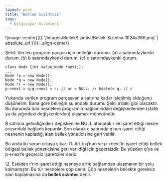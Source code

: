 ```yaml
---
layout: post
title: "Bellek Sizintisi"
tags:
  - bilgisayar bilimleri
---
```


![image-center]({{ '/images/BellekSizintisi/Bellek-Sizintisi-1024x386.png' | absolute_url }}){: .align-center}


Şekil: Verilen program parçası için belleğin durumu.
(a) a satırındaykenki durum.
(b) b satırındaykenki durum.
(c) c satırındaykenki durum.

```
class Node {int value;Node *next;};
...
Node *p = new Node();
Node *q = new Node();
Node *r = new Node();
p->next = q;q->next = r; // ar = NULL; // bdelete q; // c
```

Yukarıda verilen program parçasının a satırına kadar işletilmiş olduğunu düşünelim. Buna göre belleğin şu andaki durumu Şekil a’daki gibi olacaktır. Bu durumda tüm nesnelere programın bağlamındaki değişkenlerden (statik ya da yığındaki değişkenlerden) ulaşmak mümkündür.

B satırına gelindiğinde r değişkenine NULL atanarak r ile işaret ettiği nesne arasındaki bağlantı koparılır. Son olarak c satırında q’nun işaret ettiği nesnenin kapladığı alan bellek yöneticisine geri verilir.

Bu anda iki sorun ortaya çıkar:
\1. Artık q’nun ve p->next’in işaret ettiği bellek bölgesi bellek yöneticisine geri verildiği için geçersizdir. Bu yüzden q’ya ve p->next’e geçersiz işaretçiler deriz.

\2. Eskiden r’nin işaret ettiği nesneye artık bağlamdan ulaşmanın bir yolu kalmamıştır. Bu tür nesnelere çöp denir. Çöp nesnelerin bellekte gereksiz alan kaplamasına da **bellek sızıntısı** denir.